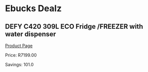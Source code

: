 
# Ebucks Dealz
## DEFY C420 309L ECO Fridge /FREEZER with water dispenser
[Product Page](https://www.ebucks.com/web/shop/productSelected.do?prodId=1183675665&catId=704986856)

Price: R7199.00

Savings: 101.0


	